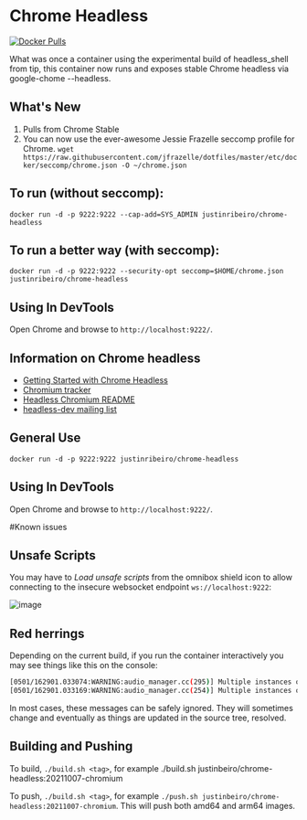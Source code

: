 # Chrome Headless

[![Docker Pulls](https://img.shields.io/docker/pulls/justinribeiro/chrome-headless.svg)](https://hub.docker.com/r/justinribeiro/chrome-headless/)

What was once a container using the experimental build of headless_shell from tip, this container now runs and exposes stable Chrome headless via google-chome --headless.

## What's New 
 
1. Pulls from Chrome Stable
2. You can now use the ever-awesome Jessie Frazelle seccomp profile for Chrome.
`wget https://raw.githubusercontent.com/jfrazelle/dotfiles/master/etc/docker/seccomp/chrome.json -O ~/chrome.json`

## To run (without seccomp):
`docker run -d -p 9222:9222 --cap-add=SYS_ADMIN justinribeiro/chrome-headless`
 
## To run a better way (with seccomp):
`docker run -d -p 9222:9222 --security-opt seccomp=$HOME/chrome.json justinribeiro/chrome-headless`

## Using In DevTools
Open Chrome and browse to `http://localhost:9222/`.

## Information on Chrome headless

* [Getting Started with Chrome Headless](https://developers.google.com/web/updates/2017/04/headless-chrome)
* [Chromium tracker](https://bugs.chromium.org/p/chromium/issues/list?q=label:Proj-Headless)
* [Headless Chromium README](https://chromium.googlesource.com/chromium/src/+/lkgr/headless/README.md)
* [headless-dev mailing list](https://groups.google.com/a/chromium.org/forum/#!forum/headless-dev)

## General Use
`docker run -d -p 9222:9222 justinribeiro/chrome-headless`

## Using In DevTools
Open Chrome and browse to `http://localhost:9222/`.

#Known issues

## Unsafe Scripts
You may have to _Load unsafe scripts_ from the omnibox shield icon to allow connecting to the insecure websocket endpoint `ws://localhost:9222`:

![image](https://cloud.githubusercontent.com/assets/39191/21593324/b3e92618-d0ca-11e6-9472-d07b9b9df2c9.png)

## Red herrings
Depending on the current build, if you run the container interactively you may see things like this on the console:
```sh
[0501/162901.033074:WARNING:audio_manager.cc(295)] Multiple instances of AudioManager detected
[0501/162901.033169:WARNING:audio_manager.cc(254)] Multiple instances of AudioManager detected
```
In most cases, these messages can be safely ignored. They will sometimes change and eventually as things are updated in the source tree, resolved.

## Building and Pushing

To build, `./build.sh <tag>`, for example ./build.sh justinbeiro/chrome-headless:20211007-chromium

To push, `./build.sh <tag>`, for example `./push.sh justinbeiro/chrome-headless:20211007-chromium`. This will push both amd64 and arm64 images.